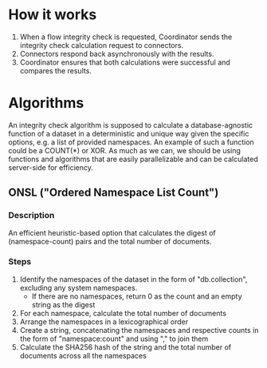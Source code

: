 # How it works

1. When a flow integrity check is requested, Coordinator sends the integrity check calculation request to connectors.
2. Connectors respond back asynchronously with the results.
3. Coordinator ensures that both calculations were successful and compares the results.

# Algorithms

An integrity check algorithm is supposed to calculate a database-agnostic function of a dataset in a deterministic and
unique way given the specific options, e.g. a list of provided namespaces. An example of such a function could be a
COUNT(*) or XOR. As much as we can, we should be using functions and algorithms that are easily parallelizable and can
be calculated server-side for efficiency.

## ONSL ("Ordered Namespace List Count")

### Description

An efficient heuristic-based option that calculates the digest of (namespace-count) pairs and the total number of
documents.

### Steps

1. Identify the namespaces of the dataset in the form of "db.collection", excluding any system namespaces.
    - If there are no namespaces, return 0 as the count and an empty string as the digest
2. For each namespace, calculate the total number of documents
3. Arrange the namespaces in a lexicographical order
4. Create a string, concatenating the namespaces and respective counts in the form of "namespace:count" and using "," to
   join them
5. Calculate the SHA256 hash of the string and the total number of documents across all the namespaces
